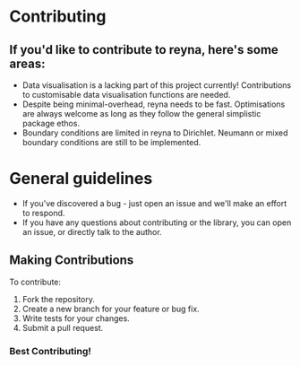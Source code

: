 # Contributing

##  If you'd like to contribute to reyna, here's some areas:

* Data visualisation is a lacking part of this project currently! Contributions to customisable data visualisation functions are needed.
* Despite being minimal-overhead, reyna needs to be fast. Optimisations are always welcome as long as they follow the general simplistic package ethos.
* Boundary conditions are limited in reyna to Dirichlet. Neumann or mixed boundary conditions are still to be implemented.

  
# General guidelines

* If you've discovered a bug - just open an issue and we'll make an effort to respond.
* If you have any questions about contributing or the library, you can open an issue, or directly talk to the author.

## Making Contributions

To contribute:

1. Fork the repository.
1. Create a new branch for your feature or bug fix.
1. Write tests for your changes.
1. Submit a pull request.

### Best Contributing!